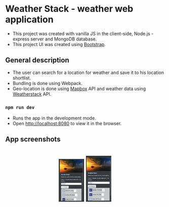 # Weather Stack - weather web application
- This project was created with vanilla JS in the client-side, Node.js - express server and MongoDB database.
- This project UI was created using [Bootstrap](https://getbootstrap.com/).

## General description
- The user can search for a location for weather and save it to his location shortlist.
- Bundling is done using Webpack. 
- Geo-location is done using [Mapbox](https://www.mapbox.com/) API and weather data using [Weatherstack](https://weatherstack.com/) API. 

### `npm run dev`
- Runs the app in the development mode.
- Open [http://localhost:8080](http://localhost:8080) to view it in the browser.

## App screenshots
<h1 align="center">
    <img src="./screenshots/s_0.png" width="80"/>
    <img src="./screenshots/s_1.png" width="80"/>
</h1>